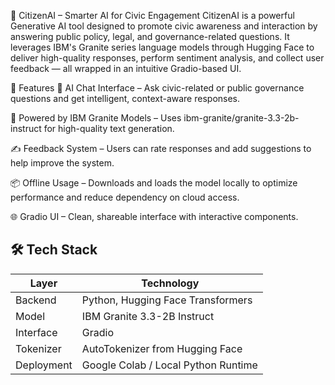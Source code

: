 🤖 CitizenAI – Smarter AI for Civic Engagement
CitizenAI is a powerful Generative AI tool designed to promote civic awareness and interaction by answering public policy, legal, and governance-related questions. It leverages IBM's Granite series language models through Hugging Face to deliver high-quality responses, perform sentiment analysis, and collect user feedback — all wrapped in an intuitive Gradio-based UI.

🚀 Features
💬 AI Chat Interface – Ask civic-related or public governance questions and get intelligent, context-aware responses.

🧠 Powered by IBM Granite Models – Uses ibm-granite/granite-3.3-2b-instruct for high-quality text generation.

✍️ Feedback System – Users can rate responses and add suggestions to help improve the system.

📦 Offline Usage – Downloads and loads the model locally to optimize performance and reduce dependency on cloud access.

🌐 Gradio UI – Clean, shareable interface with interactive components.

## 🛠️ Tech Stack

| Layer        | Technology                                |
|--------------|--------------------------------------------|
| Backend      | Python, Hugging Face Transformers         |
| Model        | IBM Granite 3.3-2B Instruct               |
| Interface    | Gradio                                    |
| Tokenizer    | AutoTokenizer from Hugging Face           |
| Deployment   | Google Colab / Local Python Runtime       |
